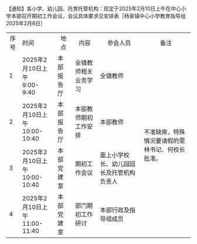 【通知】各小学、幼儿园、托育托管机构：现定于2025年2月10日上午在中心小学本部召开期初工作会议，会议具体要求见安排表［杨家镇中心小学教育指导组2025年2月8日］

<table border="0" width="100%" height="auto"><tbody><tr><td style="text-align:center;">序号</td><td tyle="text-align:center;">
时间</td><td style="text-align:center;">地点</td><td style="text-align:center;">内容</td><td style="text-align:center;">参会人员</td><td style="text-align:center;">备注</td></tr><tr><td>1</td><td>2025年2月10日上午<br>9:00-9:40</td><td>本部报告厅</td><td>全镇教师相关业务学习</td><td>全镇教师</td><td rowspan="4">不准缺席，特殊情况要请假的需林书记、何校长批准。</td></tr><tr><td>2</td><td>2025年2月10日上午<br>10:00-10:40</td><td>本部报告厅</td><td>本部教师期初工作安排</td><td>本部教师</td></tr><tr><td>3</td><td>2025年2月10日上午<br>10:00-10:40</td><td>本部党建室</td><td>期初工作会议</td><td>面上小学校长、幼儿园园长及托管机构负责人</td></tr><tr><td>4</td><td>2025年2月10日上午<br>11:00-11:40</td><td>本部党建室</td><td>部门期初工作研讨</td><td>本部行政及指导组成员</td></tr></tbody></table>